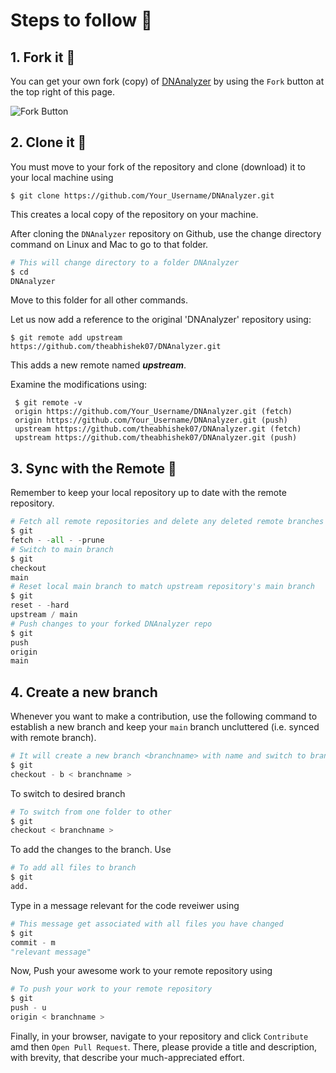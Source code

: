 # Steps to follow 📜

## 1. Fork it 🍴

You can get your own fork (copy) of [DNAnalyzer](https://github.com/Verisimilitude11/DNAnalyzer) by using the `Fork`
button at the top right of this page.

![Fork Button](https://github-images.s3.amazonaws.com/help/bootcamp/Bootcamp-Fork.png)

## 2. Clone it 👥

You must move to your fork of the repository and clone (download) it to your local machine using

`$ git clone https://github.com/Your_Username/DNAnalyzer.git`

This creates a local copy of the repository on your machine.

After cloning the `DNAnalyzer` repository on Github, use the change directory command on Linux and Mac to go to that
folder.

```python
# This will change directory to a folder DNAnalyzer                                                                   
$ cd
DNAnalyzer
```

Move to this folder for all other commands.

Let us now add a reference to the original 'DNAnalyzer' repository using:

`$ git remote add upstream https://github.com/theabhishek07/DNAnalyzer.git`

This adds a new remote named **_upstream_**.

Examine the modifications using:

```git
 $ git remote -v
 origin https://github.com/Your_Username/DNAnalyzer.git (fetch)                                                      
 origin https://github.com/Your_Username/DNAnalyzer.git (push)                                                        
 upstream https://github.com/theabhishek07/DNAnalyzer.git (fetch)                                                     
 upstream https://github.com/theabhishek07/DNAnalyzer.git (push)
 ```

## 3. Sync with the Remote 🔄

Remember to keep your local repository up to date with the remote repository.

```python
# Fetch all remote repositories and delete any deleted remote branches
$ git
fetch - -all - -prune
# Switch to main branch
$ git
checkout
main
# Reset local main branch to match upstream repository's main branch
$ git
reset - -hard
upstream / main
# Push changes to your forked DNAnalyzer repo
$ git
push
origin
main
```

## 4. Create a new branch

Whenever you want to make a contribution, use the following command to establish a new branch and keep your `main`
branch uncluttered (i.e. synced with remote branch).

```python
# It will create a new branch <branchname> with name and switch to branch <branchname>
$ git
checkout - b < branchname >
```

To switch to desired branch

```python
# To switch from one folder to other
$ git
checkout < branchname >
```

To add the changes to the branch. Use

```python
# To add all files to branch
$ git
add.
```

Type in a message relevant for the code reveiwer using

```python
# This message get associated with all files you have changed
$ git
commit - m
"relevant message"
```

Now, Push your awesome work to your remote repository using

```python
# To push your work to your remote repository
$ git
push - u
origin < branchname >
```

Finally, in your browser, navigate to your repository and click `Contribute` amd then `Open Pull Request`. There, please
provide a title and description, with brevity, that describe your much-appreciated effort.